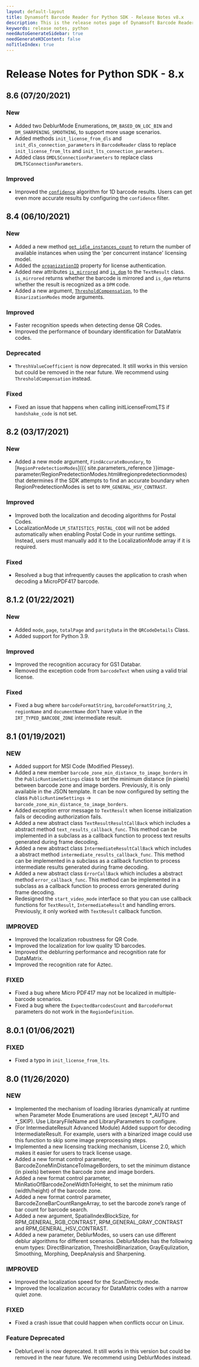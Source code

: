 ```yaml
---
layout: default-layout
title: Dynamsoft Barcode Reader for Python SDK - Release Notes v8.x
description: This is the release notes page of Dynamsoft Barcode Reader for Python SDK v8.x.
keywords: release notes, python
needAutoGenerateSidebar: true
needGenerateH3Content: false
noTitleIndex: true
---
```


# Release Notes for Python SDK - 8.x

## 8.6 (07/20/2021)

### New

- Added two DeblurMode Enumerations, `DM_BASED_ON_LOC_BIN` and `DM_SHARPENING_SMOOTHING`, to support more usage scenarios.
- Added methods `init_license_from_dls` and `init_dls_connection_parameters` in `BarcodeReader` class to replace `init_license_from_lts` and `init_lts_connection_parameters`.
- Added class `DMDLSConnectionParameters` to replace class `DMLTSConnectionParameters`.

### Improved

- Improved the [`confidence`]({{site.python_class}}ExtendedResult.html#confidence) algorithm for 1D barcode results. Users can get even more accurate results by configuring the `confidence` filter.

## 8.4 (06/10/2021)

### New

- Added a new method [`get_idle_instances_count`]({{site.python_methods}}license.html#get_idle_instances_count) to return the number of available instances when using the 'per concurrent instance' licensing model.
- Added the [`organizationID`]({{site.python_class}}DMLTSConnectionParameters.html#organization_id) property for license authentication.
- Added new attributes [`is_mirrored`]({{site.python_class}}TextResult.html#is_mirrored) and [`is_dpm`]({{site.python_class}}TextResult.html#is_dpm) to the `TextResult` class. `is_mirrored` returns whether the barcode is mirrored and `is_dpm` returns whether the result is recognized as a `DPM` code.
- Added a new argument, [`ThresholdCompensation`]({{site.image_parameters}}BinarizationModes.html#thresholdcompensation), to the `BinarizationModes` mode arguments.

### Improved

- Faster recognition speeds when detecting dense QR Codes.
- Improved the performance of boundary identification for DataMatrix codes.

### Deprecated

- `ThreshValueCoefficient` is now deprecated. It still works in this version but could be removed in the near future. We recommend using `ThresholdCompensation` instead.

### Fixed

- Fixed an issue that happens when calling initLicenseFromLTS if `handshake_code` is not set.

## 8.2 (03/17/2021)

### New

- Added a new mode argument, `FindAccurateBoundary`, to [`RegionPredetectionModes`]({{ site.parameters_reference }}image-parameter/RegionPredetectionModes.html#regionpredetectionmodes) that determines if the SDK attempts to find an accurate boundary when RegionPredetectionModes is set to `RPM_GENERAL_HSV_CONTRAST`.

### Improved

- Improved both the localization and decoding algorithms for Postal Codes. 
- LocalizationMode `LM_STATISTICS_POSTAL_CODE` will not be added automatically when enabling Postal Code in your runtime settings. Instead, users must manually add it to the LocalizationMode array if it is required.

### Fixed

- Resolved a bug that infrequently causes the application to crash when decoding a MicroPDF417 barcode.

## 8.1.2 (01/22/2021)

### New

- Added `mode`, `page`, `totalPage` and `parityData` in the `QRCodeDetails` Class.
- Added support for Python 3.9.

### Improved

- Improved the recognition accuracy for GS1 Databar.
- Removed the exception code from `barcodeText` when using a valid trial license.

### Fixed

- Fixed a bug where `barcodeFormatString`, `barcodeFormatString_2`, `regionName` and `documentName` don't have value in the `IRT_TYPED_BARCODE_ZONE` intermediate result.

## 8.1 (01/19/2021)

### NEW

- Added support for MSI Code (Modified Plessey).
- Added a new member `barcode_zone_min_distance_to_image_borders` in the `PublicRuntimeSettings` class to set the minimum distance (in pixels) between barcode zone and image borders. Previously, it is only available in the JSON template. It can be now configured by setting the class `PublicRuntimeSettings` -> `barcode_zone_min_distance_to_image_borders`.
- Added exception error message to `TextResult` when license initialization fails or decoding authorization fails.
- Added a new abstract class `TextResultResultCallBack` which includes a abstract method `text_results_callback_func`. This method can be implemented in a subclass as a callback function to process text results generated during frame decoding.
- Added a new abstract class `IntermediateResultCallBack` which includes a abstract method `intermediate_results_callback_func`. This method can be implemented in a subclass as a callback function to process intermediate results generated during frame decoding.
- Added a new abstract class `ErrorCallBack` which includes a abstract method `error_callback_func`. This method can be implemented in a subclass as a callback function to process errors generated during frame decoding.
- Redesigned the `start_video_mode` interface so that you can use callback functions for `TextResult`, `IntermediateResult` and handling errors. Previously, it only worked with `TextResult` callback function.


### IMPROVED

- Improved the localization robustness for QR Code.
- Improved the localization for low quality 1D barcodes.
- Improved the deblurring performance and recognition rate for DataMatrix.
- Improved the recognition rate for Aztec.


### FIXED

- Fixed a bug where Micro PDF417 may not be localized in multiple-barcode scenarios.
- Fixed a bug where the `ExpectedBarcodesCount` and `BarcodeFormat` parameters do not work in the `RegionDefinition`.

## 8.0.1 (01/06/2021)

### FIXED

- Fixed a typo in `init_license_from_lts`.

## 8.0 (11/26/2020)

### NEW

- Implemented the mechanism of loading libraries dynamically at runtime when Parameter Mode Enumerations are used (except *_AUTO and *_SKIP). Use LibraryFileName and LibraryParameters to configure.
- (For IntermediateResult Advanced Module) Added support for decoding IntermediateResult. For example, users with a binarized image could use this function to skip some image preprocessing steps.
- Implemented a new licensing tracking mechanism, License 2.0, which makes it easier for users to track license usage.
- Added a new format control parameter, BarcodeZoneMinDistanceToImageBorders, to set the minimum distance (in pixels) between the barcode zone and image borders.
- Added a new format control parameter, MinRatioOfBarcodeZoneWidthToHeight, to set the minimum ratio (width/height) of the barcode zone.
- Added a new format control parameter, BarcodeZoneBarCountRangeArray, to set the barcode zone’s range of bar count for barcode search.
- Added a new argument, SpatialIndexBlockSize, for RPM_GENERAL_RGB_CONTRAST, RPM_GENERAL_GRAY_CONTRAST and RPM_GENERAL_HSV_CONTRAST.
- Added a new parameter, DeblurModes, so users can use different deblur algorithms for different scenarios. DeblurModes has the following enum types: DirectBinarization, ThresholdBinarization, GrayEqulization, Smoothing, Morphing, DeepAnalysis and Sharpening.


### IMPROVED

- Improved the localization speed for the ScanDirectly mode.
- Improved the localization accuracy for DataMatrix codes with a narrow quiet zone.

### FIXED

- Fixed a crash issue that could happen when conflicts occur on Linux.

### Feature Deprecated

- DeblurLevel is now deprecated. It still works in this version but could be removed in the near future. We recommend using DeblurModes instead.
